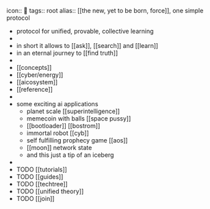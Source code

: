 icon:: 🔵
tags:: root
alias:: [[the new, yet to be born, force]], one simple protocol

- protocol for unified, provable, collective learning
-
- in short it allows to [[ask]], [[search]] and [[learn]]
- in an eternal journey to [[find truth]]
-
- [[concepts]]
- [[cyber/energy]]
- [[aicosystem]]
- [[reference]]
-
- some exciting ai applications
	- planet scale [[superintelligence]]
	- memecoin with balls [[space pussy]]
	- [[bootloader]] [[bostrom]]
	- immortal robot [[cyb]]
	- self fulfilling prophecy game [[aos]]
	- [[moon]] network state
	- and this just a tip of an iceberg
-
- TODO [[tutorials]]
- TODO [[guides]]
- TODO [[techtree]]
- TODO [[unified theory]]
- TODO [[join]]
